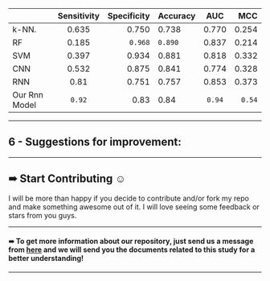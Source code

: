 

|              | Sensitivity | Specificity | Accuracy| AUC  | MCC   |                                               
| ------------ |:-----------:| -----------:| --------|:----:| -----:|
| k-NN.        | 0.635       | 0.750       | 0.738  | 0.770 | 0.254 |
| RF           | 0.185       | `0.968`     | `0.890`| 0.837 | 0.214 |
| SVM          | 0.397       | 0.934       | 0.881  | 0.818 | 0.332 |
| CNN          | 0.532       | 0.875	   | 0.841  | 0.774 | 0.328 |
| RNN          | 0.81        | 0.751       | 0.757  | 0.853 | 0.373 |
| Our Rnn Model| `0.92`      | 0.83        | 0.84   | `0.94`| `0.54`|


***
## 6 - Suggestions for improvement:






***
## ➠ Start Contributing ☺
I will be more than happy if you decide to contribute and/or fork my repo and make something awesome out of it. I will love seeing some feedback or stars from you guys.

***
#### ➠ To get more information about our repository, just send us a message from [here](https://www.linkedin.com/in/ahmedsamir13/) and we will send you the documents related to this study for a better understanding!
 
***
